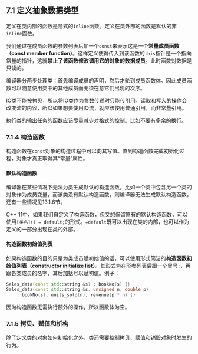 ## 7.1 定义抽象数据类型

定义在类内部的函数是隐式的`inline`函数。定义在类外部的函数是默认的非`inline`函数。

我们通过在成员函数的参数列表后加一个`const`来表示这是一个**常量成员函数（const member function）**。这样定义使得传入到该函数的`this`指针是一个指向常量的指针，这就**禁止了该函数修改调用它的对象的数据成员**。此时函数对数据是只读的。

编译器分两步处理类：首先编译成员的声明，然后才轮到成员函数体。因此成员函数可以随意使用类中的其他成员而无须在意它们出现的次序。

IO类不能被拷贝，所以将IO类作为参数传递时只能传引用。读取和写入的操作会改变流的内容，所以如果想要使用IO流，就应该使用普通引用，而非常量引用。

执行类的输出任务的函数应该尽量减少对格式的控制。比如不要有多余的换行。

### 7.1.4 构造函数

构造函数在`const`对象的构造过程中可以向其写值。直到构造函数完成初始化过程，对象才真正取得其“常量”属性。

#### 默认构造函数

编译器在某些情况下无法为类生成默认的构造函数。比如一个类中包含另一个类的对象作为成员变量，而该类没有默认构造函数，则编译器无法生成默认构造函数。还有一些情况见13.1.6节。

C++ 11中，如果我们自定义了构造函数，但又想保留原有的默认构造函数，可以使用`[类名]() = default;`的形式。`=default`既可以出现在类的内部，也可以作为定义的一部分出现在类的外部。

#### 构造函数初始值列表

如果构造函数的目的只是为类成员赋初始值的话，可以使用形式简洁的**构造函数初始值列表（constructor initialize list）**。其形式为在形参列表后跟一个冒号`:`，再跟各类成员的名字，其后加括号以赋初值。例子：

```c++
Sales_data(const std::string &s) : bookNo(s) {}
Sales_data(const std::string &s, unsigned n, double p)
    : bookNo(s), units_sold(n), revenue(p * n) {}
```

因为构造函数无需执行额外的操作，所以函数体为空。

### 7.1.5 拷贝、赋值和析构

除了定义类的对象如何初始化之外，类还需要控制拷贝、赋值和销毁对象时发生的行为。
